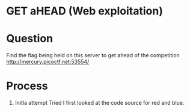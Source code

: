 # GET aHEAD (Web exploitation)

# Question
Find the flag being held on this server to get ahead of the competition http://mercury.picoctf.net:53554/

# Process
1. Initla attempt
   Tried 
   I first looked at the code source for red and blue.
